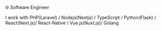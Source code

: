 🌐 Software Engineer

 I work with PHP(Laravel) / Nodejs(Nestjs) / TypeScript / Python(Flask) / React(Next.js)/ React-Native / Vue.js(Nuxt.js)/ Golang

